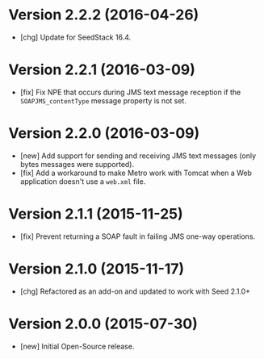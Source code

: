 # Version 2.2.2 (2016-04-26)

* [chg] Update for SeedStack 16.4.

# Version 2.2.1 (2016-03-09)

* [fix] Fix NPE that occurs during JMS text message reception if the `SOAPJMS_contentType` message property is not set.

# Version 2.2.0 (2016-03-09)

* [new] Add support for sending and receiving JMS text messages (only bytes messages were supported).
* [fix] Add a workaround to make Metro work with Tomcat when a Web application doesn't use a `web.xml` file.

# Version 2.1.1 (2015-11-25)

* [fix] Prevent returning a SOAP fault in failing JMS one-way operations.

# Version 2.1.0 (2015-11-17)

* [chg] Refactored as an add-on and updated to work with Seed 2.1.0+

# Version 2.0.0 (2015-07-30)

* [new] Initial Open-Source release.
